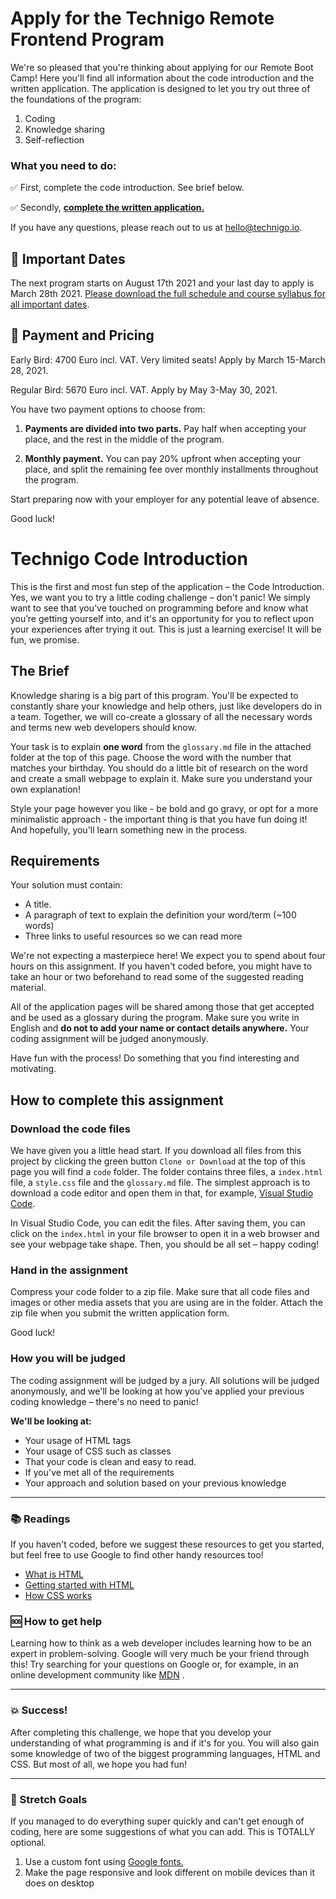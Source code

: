 # Apply for the Technigo Remote Frontend Program

We're so pleased that you're thinking about applying for our Remote Boot Camp! Here you'll find all information about the code introduction and the written application. The application is designed to let you try out three of the foundations of the program:

1. Coding
2. Knowledge sharing
3. Self-reflection


### What you need to do: 

✅ First, complete the code introduction. See brief below. 

✅ Secondly, **[complete the written application.](https://technigo.teamtailor.com/jobs/923057-apply-for-technigo-bootcamp-spring-2021/applications/new?secret=8932a7b4-e6dd-42ef-93e3-1363f71833c4)**


If you have any questions, please reach out to us at hello@technigo.io.

## 📆 Important Dates
The next program starts on August 17th 2021 and your last day to apply is March 28th 2021. [Please download the full schedule and course syllabus for all important dates](https://www.technigo.io/signup/download-more-info).

## 🤝 Payment and Pricing
Early Bird: 4700 Euro incl. VAT. Very limited seats!
Apply by March 15-March 28, 2021.

Regular Bird: 5670 Euro incl. VAT.
Apply by May 3-May 30, 2021.

You have two payment options to choose from: 

1. **Payments are divided into two parts.** Pay half when accepting your place, and the rest in the middle of the program.

2. **Monthly payment.** You can pay 20% upfront when accepting your place, and split the remaining fee over monthly installments throughout the program.

Start preparing now with your employer for any potential leave of absence.

Good luck! 

# Technigo Code Introduction

This is the first and most fun step of the application – the Code Introduction. Yes, we want you to try a little coding challenge – don't panic! We simply want to see that you’ve touched on programming before and know what you’re getting yourself into, and it's an opportunity for you to reflect upon your experiences after trying it out. This is just a learning exercise! It will be fun, we promise.

## The Brief
Knowledge sharing is a big part of this program. You'll be expected to constantly share your knowledge and help others, just like developers do in a team. Together, we will co-create a glossary of all the necessary words and terms new web developers should know.

Your task is to explain **one word** from the `glossary.md` file in the attached folder at the top of this page. Choose the word with the number that matches your birthday. You should do a little bit of research on the word and create a small webpage to explain it. Make sure you understand your own explanation!

Style your page however you like - be bold and go gravy, or opt for a more minimalistic approach - the important thing is that you have fun doing it! And hopefully, you'll learn something new in the process.

## Requirements
Your solution must contain:
* A title.
* A paragraph of text to explain the definition your word/term (~100 words)
* Three links to useful resources so we can read more

We're not expecting a masterpiece here! We expect you to spend about four hours on this assignment. If you haven't coded before, you might have to take an hour or two beforehand to read some of the suggested reading material.

All of the application pages will be shared among those that get accepted and be used as a glossary during the program. Make sure you write in English and **do not to add your name or contact details anywhere.** Your coding assignment will be judged anonymously.  

Have fun with the process! Do something that you find interesting and motivating.

## How to complete this assignment

### Download the code files

We have given you a little head start. If you download all files from this project by clicking the green button `Clone or Download` at the top of this page you will find a `code` folder. The folder contains three files, a `index.html` file, a `style.css` file and the `glossary.md` file. The simplest approach is to download a code editor and open them in that, for example, [Visual Studio Code](https://code.visualstudio.com/download).

In Visual Studio Code, you can edit the files. After saving them, you can click on the `index.html` in your file browser to open it in a web browser and see your webpage take shape. Then, you should be all set – happy coding!

### Hand in the assignment

Compress your code folder to a zip file. Make sure that all code files and images or other media assets that you are using are in the folder. Attach the zip file when you submit the written application form.

Good luck!

### How you will be judged
The coding assignment will be judged by a jury. All solutions will be judged anonymously, and we'll be looking at how you've applied your previous coding knowledge – there's no need to panic!

**We'll be looking at:** 
* Your usage of HTML tags
* Your usage of CSS such as classes
* That your code is clean and easy to read. 
* If you've met all of the requirements 
* Your approach and solution based on your previous knowledge

---

### :books: Readings

If you haven't coded, before we suggest these resources to get you started, but feel free to use Google to find other handy resources too!

* [What is HTML](https://developer.mozilla.org/en-US/docs/Web/HTML)
* [Getting started with HTML](https://developer.mozilla.org/en-US/docs/Learn/HTML/Introduction_to_HTML/Getting_started)
* [How CSS works](https://developer.mozilla.org/en-US/docs/Learn/CSS/Introduction_to_CSS/How_CSS_works)

### :sos: How to get help
Learning how to think as a web developer includes learning how to be an expert in problem-solving. Google will very much be your friend through this! Try searching for your questions on Google or, for example, in an online development community like [MDN](https://developer.mozilla.org/en-US/) .


---

### :boom: Success!

After completing this challenge, we hope that you develop your understanding of what programming is and if it's for you. You will also gain some knowledge of two of the biggest programming languages, HTML and CSS. But most of all, we hope you had fun!

---

### :runner: Stretch Goals

If you managed to do everything super quickly and can't get enough of coding, here are some suggestions of what you can add. This is TOTALLY optional.

1. Use a custom font using [Google fonts.](https://fonts.google.com/?utm_source=google&utm_medium=cpc&utm_campaign=1001467%20%7C%20Material.IO%20%7C%20Global%20%7C%20en%20%7C%20Hybrid%20%7C%20Text%20%7C%20BKWS&utm_term=%7Bkeyword%7D&gclid=EAIaIQobChMItcCyxeaG2AIVwbYYCh3OtgmsEAAYASAAEgJ6O_D_BwE)
2. Make the page responsive and look different on mobile devices than it does on desktop
